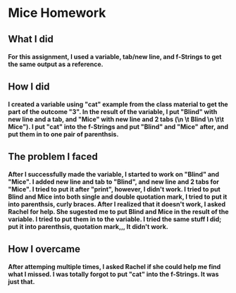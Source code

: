 # Mice Homework
## What I did

#### For this assignment, I used a variable, tab/new line, and f-Strings to get the same output as a reference.

## How I did

#### I created a variable using "cat" example from the class material to get the part of the outcome "3". In the result of the variable, I put "Blind" with new line and a tab, and "Mice" with new line and 2 tabs (\n \t Blind \n \t\t Mice"). I put "cat" into the f-Strings and put "Blind" and "Mice" after, and put them in to one pair of parenthsis.


## The problem I faced

#### After I successfully made the variable, I started to work on "Blind" and "Mice". I added new line and tab to "Blind", and new line and 2 tabs for "Mice". I tried to put it after "print", however, I didn't work. I tried to put Blind and Mice into both single and double quotation mark, I tried to put it into parenthsis, curly braces. After I realized that it doesn't work, I asked Rachel for help. She sugested me to put Blind and Mice in the result of the variable. I tried to put them in to the variable. I tried the same stuff I did; put it into parenthsis, quotation mark,,, It didn't work. 

## How I overcame

#### After attemping multiple times, I asked Rachel if she could help me find what I missed. I was totally forgot to put "cat" into the f-Strings. It was just that.
